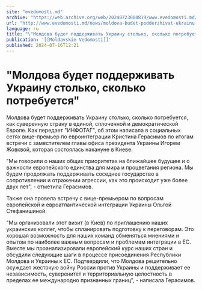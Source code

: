 ```yaml
---
site: "evedomosti.md"
archive: "https://web.archive.org/web/20240723000819/www.evedomosti.md/news/moldova-budet-podderzhivat-ukrainu-stolko-skolko-potrebuetsy"
url: "http://www.evedomosti.md/news/moldova-budet-podderzhivat-ukrainu-stolko-skolko-potrebuetsy"
language: ru
title: "\"Молдова будет поддерживать Украину столько, сколько потребуется\""
publication: '[[Moldavskie Vedomosti]]'
published: 2024-07-16T12:21
---
```


# "Молдова будет поддерживать Украину столько, сколько потребуется"

Молдова будет поддерживать Украину столько, сколько потребуется, как суверенную страну в единой, сплоченной и демократической Европе. Как передает "ИНФОТАГ", об этом написала в социальных сетях вице-премьер по евроинтеграции Кристина Герасимов по итогам встречи с заместителем главы офиса президента Украины Игорем Жовквой, которая состоялась накануне в Киеве.

"Мы говорили о наших общих приоритетах на ближайшее будущее и о важности европейского единства для мира и процветания региона. Мы будем продолжать поддерживать соседнее государство в сопротивлении и отражении агрессии, как это происходит уже более двух лет", - отметила Герасимов.

Также она провела встречу с вице-премьером по вопросам европейской и евроатлантической интеграции Украины Ольгой Стефанишиной.

"Мы организовали этот визит (в Киев) по приглашению наших украинских коллег, чтобы спланировать подготовку к переговорам. Это хорошая возможность для наших команд обменяться мнениями и опытом по наиболее важным вопросам и проблемам интеграции в ЕС. Вместе мы проанализировали европейский курс наших стран и обсудили следующие шаги в процессе присоединения Республики Молдова и Украины к ЕС. Подтвердили, что Молдова решительно осуждает жестокую войну России против Украины и поддерживает ее независимость, суверенитет и территориальную целостность в пределах ее международно признанных границ", - написала Герасимов.